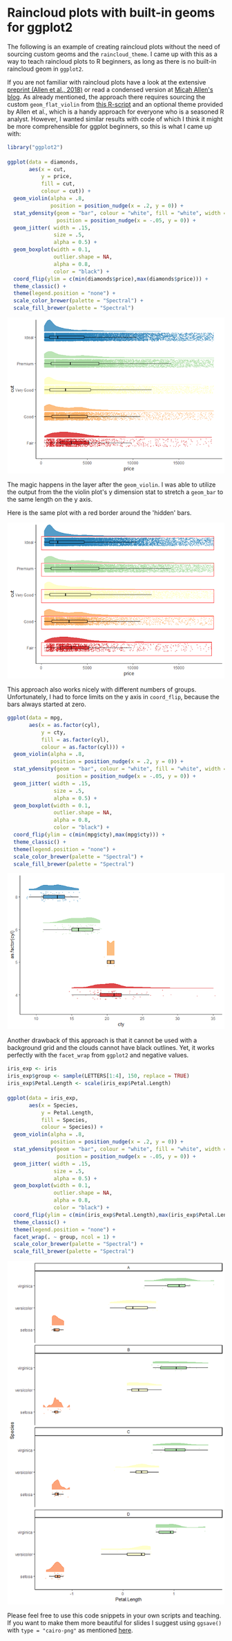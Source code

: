 Raincloud plots with built-in geoms for ggplot2
================

The following is an example of creating raincloud plots without the need of sourcing custom geoms and the `raincloud_theme`. I came up with this as a way to teach raincloud plots to R beginners, as long as there is no built-in raincloud geom in `ggplot2`.

If you are not familiar with raincloud plots have a look at the extensive [preprint (Allen et al., 2018)](https://peerj.com/preprints/27137/) or read a condensed version at [Micah Allen's blog](https://micahallen.org/2018/03/15/introducing-raincloud-plots/?utm_campaign=News&utm_medium=Community&utm_source=DataCamp.com). As already mentioned, the approach there requires sourcing the custom `geom_flat_violin` from [this R-script](https://gist.githubusercontent.com/benmarwick/2a1bb0133ff568cbe28d/raw/fb53bd97121f7f9ce947837ef1a4c65a73bffb3f/geom_flat_violin.R) and an optional theme provided by Allen et al., which is a handy approach for everyone who is a seasoned R analyst. However, I wanted similar results with code of which I think it might be more comprehensible for ggplot beginners, so this is what I came up with:

``` r
library("ggplot2")

ggplot(data = diamonds, 
       aes(x = cut, 
           y = price, 
           fill = cut,
           colour = cut)) +
  geom_violin(alpha = .8, 
              position = position_nudge(x = .2, y = 0)) +
  stat_ydensity(geom = "bar", colour = "white", fill = "white", width = .5,
                position = position_nudge(x = -.05, y = 0)) +
  geom_jitter( width = .15, 
               size = .5, 
               alpha = 0.5) +
  geom_boxplot(width = 0.1, 
               outlier.shape = NA, 
               alpha = 0.8,
               color = "black") +
  coord_flip(ylim = c(min(diamonds$price),max(diamonds$price))) +
  theme_classic() +
  theme(legend.position = "none") +
  scale_color_brewer(palette = "Spectral") +
  scale_fill_brewer(palette = "Spectral") 
```

![](README_files/figure-markdown_github/unnamed-chunk-1-1.png)

The magic happens in the layer after the `geom_violin`. I was able to utilize the output from the the violin plot's y dimension stat to stretch a `geom_bar` to the same length on the y axis.

Here is the same plot with a red border around the 'hidden' bars.

![](README_files/figure-markdown_github/unnamed-chunk-2-1.png)

This approach also works nicely with different numbers of groups. Unfortunately, I had to force limits on the y axis in `coord_flip`, because the bars always started at zero.

``` r
ggplot(data = mpg, 
       aes(x = as.factor(cyl), 
           y = cty, 
           fill = as.factor(cyl),
           colour = as.factor(cyl))) +
  geom_violin(alpha = .8, 
              position = position_nudge(x = .2, y = 0)) +
  stat_ydensity(geom = "bar", colour = "white", fill = "white", width = .5,
                position = position_nudge(x = -.05, y = 0)) +
  geom_jitter( width = .15, 
               size = .5, 
               alpha = 0.5) +
  geom_boxplot(width = 0.1, 
               outlier.shape = NA, 
               alpha = 0.8,
               color = "black") +
  coord_flip(ylim = c(min(mpg$cty),max(mpg$cty))) +
  theme_classic() +
  theme(legend.position = "none") +
  scale_color_brewer(palette = "Spectral") +
  scale_fill_brewer(palette = "Spectral") 
```

![](README_files/figure-markdown_github/unnamed-chunk-3-1.png)

Another drawback of this approach is that it cannot be used with a background grid and the clouds cannot have black outlines. Yet, it works perfectly with the `facet_wrap` from `ggplot2` and negative values.

``` r
iris_exp <- iris
iris_exp$group <- sample(LETTERS[1:4], 150, replace = TRUE)
iris_exp$Petal.Length <- scale(iris_exp$Petal.Length)

ggplot(data = iris_exp, 
       aes(x = Species, 
           y = Petal.Length, 
           fill = Species,
           colour = Species)) +
  geom_violin(alpha = .8, 
              position = position_nudge(x = .2, y = 0)) +
  stat_ydensity(geom = "bar", colour = "white", fill = "white", width = .5,
                position = position_nudge(x = -.05, y = 0)) +
  geom_jitter( width = .15, 
               size = .5, 
               alpha = 0.5) +
  geom_boxplot(width = 0.1, 
               outlier.shape = NA, 
               alpha = 0.8,
               color = "black") +
  coord_flip(ylim = c(min(iris_exp$Petal.Length),max(iris_exp$Petal.Length))) +
  theme_classic() + 
  theme(legend.position = "none") +
  facet_wrap(. ~ group, ncol = 1) +
  scale_color_brewer(palette = "Spectral") +
  scale_fill_brewer(palette = "Spectral") 
```

![](README_files/figure-markdown_github/unnamed-chunk-4-1.png)

Please feel free to use this code snippets in your own scripts and teaching. If you want to make them more beautiful for slides I suggest using `ggsave()` with `type = "cairo-png"` as mentioned [here](https://www.r-bloggers.com/using-cairographics-with-ggsave/).
